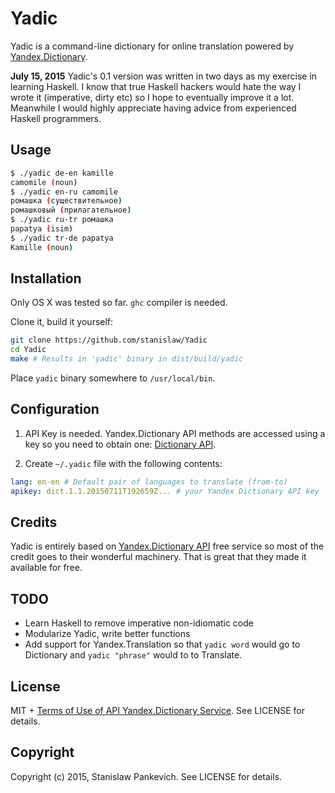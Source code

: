 # Yadic

Yadic is a command-line dictionary for online translation powered by [Yandex.Dictionary](https://tech.yandex.com/dictionary/).

__July 15, 2015__ Yadic's 0.1 version was written in two days as my exercise in learning Haskell. I know that true Haskell hackers would hate the way I wrote it (imperative, dirty etc) so I hope to eventually improve it a lot. Meanwhile I would highly appreciate having advice from experienced Haskell programmers.

## Usage

```bash
$ ./yadic de-en kamille
camomile (noun)
$ ./yadic en-ru camomile
ромашка (существительное)
ромашковый (прилагательное)
$ ./yadic ru-tr ромашка
papatya (isim)
$ ./yadic tr-de papatya
Kamille (noun)
```

## Installation

Only OS X was tested so far. `ghc` compiler is needed.

Clone it, build it yourself:

```bash
git clone https://github.com/stanislaw/Yadic
cd Yadic
make # Results in 'yadic' binary in dist/build/yadic
```

Place `yadic` binary somewhere to `/usr/local/bin`.

## Configuration

1) API Key is needed. Yandex.Dictionary API methods are accessed using a key so you need to obtain one: [Dictionary API](https://tech.yandex.com/dictionary/).

2) Create `~/.yadic` file with the following contents:

```yaml
lang: en-en # Default pair of languages to translate (from-to)
apikey: dict.1.1.20150711T192659Z... # your Yandex Dictionary API key
```

## Credits

Yadic is entirely based on [Yandex.Dictionary API](https://tech.yandex.com/dictionary/) free service so most of the credit goes to their wonderful machinery. That is great that they made it available for free.

## TODO

- Learn Haskell to remove imperative non-idiomatic code
- Modularize Yadic, write better functions
- Add support for Yandex.Translation so that `yadic word` would go to Dictionary and `yadic "phrase"` would to to Translate.

## License

MIT + [Terms of Use of API Yandex.Dictionary Service](https://legal.yandex.com/dictionary_api/). See LICENSE for details.

## Copyright

Copyright (c) 2015, Stanislaw Pankevich. See LICENSE for details.

